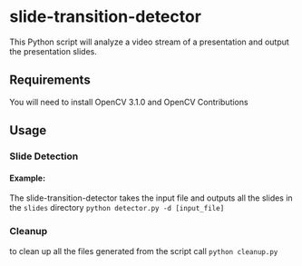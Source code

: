 # slide-transition-detector

This Python script will analyze a video stream of a presentation and output the presentation slides.

## Requirements
You will need to install OpenCV 3.1.0 and OpenCV Contributions

## Usage
### Slide Detection
#### Example:
The slide-transition-detector takes the input file and outputs all the slides in the `slides` directory
`python detector.py -d [input_file]`

### Cleanup
to clean up all the files generated from the script call
`python cleanup.py`
